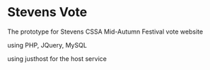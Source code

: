 Stevens Vote
=========

The prototype for Stevens CSSA Mid-Autumn Festival vote website

using PHP, JQuery, MySQL

using justhost for the host service

